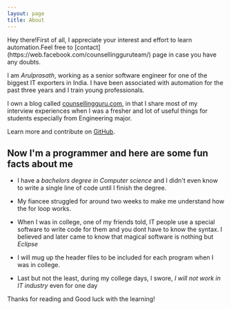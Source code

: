 ```yaml
---
layout: page
title: About
---
```


<p class="message">
Hey there!First of all, I appreciate your interest and effort to learn automation.Feel free to [contact](https://web.facebook.com/counsellingguruteam/) page in case you have any doubts.
</p>

I am *Arulprasath*, working as a senior software engineer for one of the biggest IT exporters in India. I have been associated with automation for the past three years and I train young professionals.

I own a blog called [counsellingguru.com](http://counsellingguru.com), in that I share most of my interview experiences when I was a fresher and lot of useful things for students especially from Engineering major.

Learn more and contribute on [GitHub](https://github.com/Arulprasath36/TestAutomationExamples).

## Now I'm a programmer and here are some fun facts about me

* I have a *bachelors degree in Computer science* and I didn't even know to write a single line of code until I finish the degree. 

* My fiancee struggled for around two weeks to make me understand how the for loop works.

* When I was in college, one of my friends told, IT people use a special software to write code for them and you dont have to know the syntax. I believed and later came to know that magical software is nothing but *Eclipse*

* I will mug up the header files to be included for each program when I was in college.

* Last but not the least, during my college days, I swore, *I will not work in IT industry* even for one day

Thanks for reading and Good luck with the learning!
